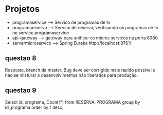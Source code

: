 # Projetos

  - programaservice --> Servico de programas de tv
  - programareserva --> Servico de reserva, verificando os programas de tv no servico programaservice
  - api-gateway --> gateway para unificar os micros servicos na porta 8080
  - servermicroservico --> Spring Eureka http://localhost:8761/


## questao 8
  Resposta, branch da master. Bug deve ser corrigido mais rapido possivel e nao se misturar a desenvolvimentos não liberados para produção.
  
## questao 9
   Select id_programa, Count(*) from RESERVA_PROGRAMA group by id_programa order by 1 desc; 
